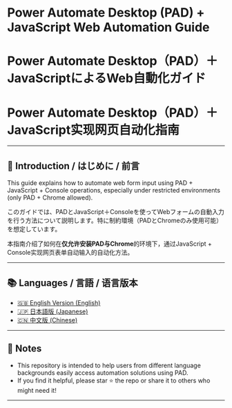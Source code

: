 # Power Automate Desktop (PAD) + JavaScript Web Automation Guide  
# Power Automate Desktop（PAD）＋ JavaScriptによるWeb自動化ガイド  
# Power Automate Desktop（PAD）＋ JavaScript实现网页自动化指南

---

## 📖 Introduction / はじめに / 前言

This guide explains how to automate web form input using PAD + JavaScript + Console operations, especially under restricted environments (only PAD + Chrome allowed).

このガイドでは、PADとJavaScript＋Consoleを使ってWebフォームの自動入力を行う方法について説明します。特に制約環境（PADとChromeのみ使用可能）を想定しています。

本指南介绍了如何在**仅允许安装PAD与Chrome**的环境下，通过JavaScript + Console实现网页表单自动输入的自动化方法。

---

## 📚 Languages / 言語 / 语言版本

- [🇬🇧 English Version (English)](InstructionEN.md)
- [🇯🇵 日本語版 (Japanese)](InstructionJP.md)
- [🇨🇳 中文版 (Chinese)](InstructionCN.md)

---

## 📌 Notes

- This repository is intended to help users from different language backgrounds easily access automation solutions using PAD.
- If you find it helpful, please star ⭐ the repo or share it to others who might need it!

---

